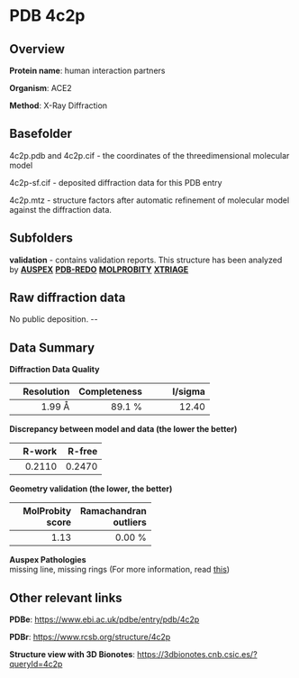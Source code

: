 # PDB 4c2p

## Overview

**Protein name**: human interaction partners

**Organism**: ACE2

**Method**: X-Ray Diffraction

## Basefolder

4c2p.pdb and 4c2p.cif - the coordinates of the threedimensional molecular model

4c2p-sf.cif - deposited diffraction data for this PDB entry

4c2p.mtz - structure factors after automatic refinement of molecular model against the diffraction data.

## Subfolders





**validation** - contains validation reports. This structure has been analyzed by [**AUSPEX**](https://github.com/thorn-lab/coronavirus_structural_task_force/tree/master/pdb/human_interaction_partners/ACE2/4c2p/validation/auspex) [**PDB-REDO**](https://github.com/thorn-lab/coronavirus_structural_task_force/tree/master/pdb/human_interaction_partners/ACE2/4c2p/validation/pdb-redo) [**MOLPROBITY**](https://github.com/thorn-lab/coronavirus_structural_task_force/tree/master/pdb/human_interaction_partners/ACE2/4c2p/validation/molprobity) [**XTRIAGE**](https://github.com/thorn-lab/coronavirus_structural_task_force/blob/master/pdb/human_interaction_partners/ACE2/4c2p/validation/Xtriage_output.log) 

## Raw diffraction data

No public deposition. --<br> 

## Data Summary
**Diffraction Data Quality**

|   | Resolution | Completeness| I/sigma |
|---|-------------:|----------------:|--------------:|
|   |1.99 Å|89.1  %|<img width=50/>12.40|

**Discrepancy between model and data (the lower the better)**

|   | **R-work**| **R-free**   
|---|-------------:|----------------:|           
||  0.2110|  0.2470|

**Geometry validation (the lower, the better)**

|   |**MolProbity<br>score**| **Ramachandran<br>outliers** 
|---|-------------:|----------------:|
||  1.13|  0.00 %|

**Auspex Pathologies**<br> missing line, missing rings (For more information, read [this](https://github.com/thorn-lab/coronavirus_structural_task_force/blob/master/pdb/human_interaction_partners/ACE2/4c2p/validation/auspex/4c2p_auspex_comments.txt))

 



## Other relevant links 
**PDBe**:  https://www.ebi.ac.uk/pdbe/entry/pdb/4c2p
 
**PDBr**: https://www.rcsb.org/structure/4c2p 

**Structure view with 3D Bionotes**: https://3dbionotes.cnb.csic.es/?queryId=4c2p

